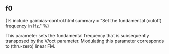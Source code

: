 ## f0
{% include gainbias-control.html summary = "Set the fundamental (cutoff) frequency in Hz." %}

This parameter sets the fundamental frequency that is subsequently transposed by the V/oct parameter. Modulating this parameter corresponds to (thru-zero) linear FM.

